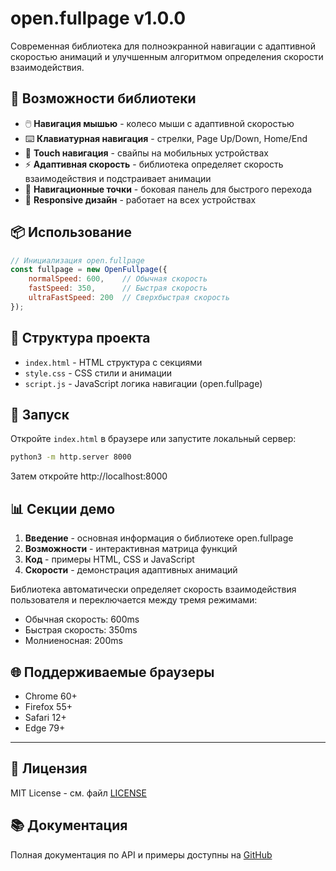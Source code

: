 # open.fullpage v1.0.0

Современная библиотека для полноэкранной навигации с адаптивной скоростью анимаций и улучшенным алгоритмом определения скорости взаимодействия.

## 🚀 Возможности библиотеки

- 🖱️ **Навигация мышью** - колесо мыши с адаптивной скоростью
- ⌨️ **Клавиатурная навигация** - стрелки, Page Up/Down, Home/End
- 📱 **Touch навигация** - свайпы на мобильных устройствах
- ⚡ **Адаптивная скорость** - библиотека определяет скорость взаимодействия и подстраивает анимации
- 🧭 **Навигационные точки** - боковая панель для быстрого перехода
- 📱 **Responsive дизайн** - работает на всех устройствах

## 📦 Использование

```javascript
// Инициализация open.fullpage
const fullpage = new OpenFullpage({
    normalSpeed: 600,    // Обычная скорость
    fastSpeed: 350,      // Быстрая скорость 
    ultraFastSpeed: 200  // Сверхбыстрая скорость
});
```

## 📁 Структура проекта

- `index.html` - HTML структура с секциями
- `style.css` - CSS стили и анимации
- `script.js` - JavaScript логика навигации (open.fullpage)

## 🚀 Запуск

Откройте `index.html` в браузере или запустите локальный сервер:

```bash
python3 -m http.server 8000
```

Затем откройте http://localhost:8000

## 📊 Секции демо

1. **Введение** - основная информация о библиотеке open.fullpage
2. **Возможности** - интерактивная матрица функций
3. **Код** - примеры HTML, CSS и JavaScript
4. **Скорости** - демонстрация адаптивных анимаций

Библиотека автоматически определяет скорость взаимодействия пользователя и переключается между тремя режимами:
- Обычная скорость: 600ms
- Быстрая скорость: 350ms 
- Молниеносная: 200ms

## 🌐 Поддерживаемые браузеры

- Chrome 60+
- Firefox 55+
- Safari 12+
- Edge 79+

---

## 📄 Лицензия

MIT License - см. файл [LICENSE](LICENSE)

## 📚 Документация

Полная документация по API и примеры доступны на [GitHub](https://github.com/open-fullpage/open-fullpage)
